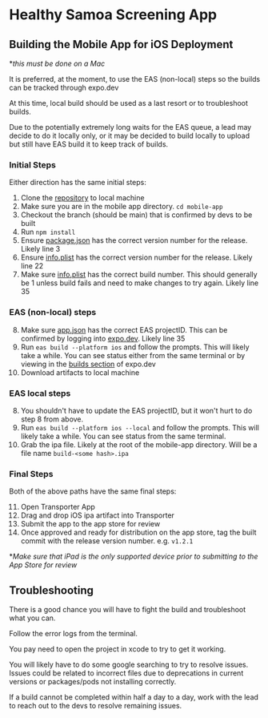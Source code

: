 # Healthy Samoa Screening App

## Building the Mobile App for iOS Deployment
**this must be done on a Mac*

It is preferred, at the moment, to use the EAS (non-local) steps so the builds can be tracked through expo.dev

At this time, local build should be used as a last resort or to troubleshoot builds.

Due to the potentially extremely long waits for the EAS queue, a lead may decide to do it locally only, or it may be decided to build locally to upload but still have EAS build it to keep track of builds.

### Initial Steps
Either direction has the same initial steps:
1. Clone the [repository](https://github.com/Colbyg13/Screening-App) to local machine
2. Make sure you are in the mobile app directory. `cd mobile-app`
3. Checkout the branch (should be main) that is confirmed by devs to be built
4. Run `npm install`
5. Ensure [package.json](./package.json) has the correct version number for the release. Likely line 3
6. Ensure [info.plist](./ios/HealthySamoaScreeningApp/Info.plist) has the correct version number for the release. Likely line 22
7. Make sure [info.plist](./ios/HealthySamoaScreeningApp/Info.plist) has the correct build number. This should generally be 1 unless build fails and need to make changes to try again. Likely line 35

### EAS (non-local) steps
8. Make sure [app.json](./app.json) has the correct EAS projectID. This can be confirmed by logging into [expo.dev](https://expo.dev/accounts/uvu_wms/projects/healthy-samoa). Likely line 35
9. Run `eas build --platform ios` and follow the prompts. This will likely take a while. You can see status either from the same terminal or by viewing in the [builds section](https://expo.dev/accounts/uvu_wms/projects/healthy-samoa/builds) of expo.dev
10. Download artifacts to local machine

### EAS local steps
8. You shouldn't have to update the EAS projectID, but it won't hurt to do step 8 from above.
9. Run `eas build --platform ios --local` and follow the prompts. This will likely take a while. You can see status from the same terminal.
10. Grab the ipa file. Likely at the root of the mobile-app directory. Will be a file name `build-<some hash>.ipa`

### Final Steps
Both of the above paths have the same final steps:

11. Open Transporter App
12. Drag and drop iOS ipa artifact into Transporter
13. Submit the app to the app store for review
14. Once approved and ready for distribution on the app store, tag the built commit with the release version number. e.g. `v1.2.1`

**Make sure that iPad is the only supported device prior to submitting to the App Store for review*

## Troubleshooting
There is a good chance you will have to fight the build and troubleshoot what you can.

Follow the error logs from the terminal.

You pay need to open the project in xcode to try to get it working.

You will likely have to do some google searching to try to resolve issues. Issues could be related to incorrect files due to deprecations in current versions or packages/pods not installing correctly.

If a build cannot be completed within half a day to a day, work with the lead to reach out to the devs to resolve remaining issues.